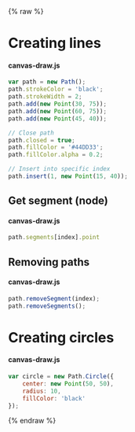 {% raw %}

# Creating lines
#### canvas-draw.js
```javascript
var path = new Path();
path.strokeColor = 'black';
path.strokeWidth = 2;
path.add(new Point(30, 75));
path.add(new Point(60, 75));
path.add(new Point(45, 40));

// Close path
path.closed = true;
path.fillColor = '#44DD33';
path.fillColor.alpha = 0.2;

// Insert into specific index
path.insert(1, new Point(15, 40));
```

## Get segment (node)
#### canvas-draw.js
```javascript
path.segments[index].point
```

## Removing paths
#### canvas-draw.js
```javascript
path.removeSegment(index);
path.removeSegments();
```

# Creating circles
#### canvas-draw.js
```javascript
var circle = new Path.Circle({
    center: new Point(50, 50),
    radius: 10,
    fillColor: 'black'
});
```

{% endraw %}
